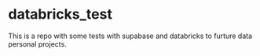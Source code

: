 # databricks_test
This is a repo with some tests with supabase and databricks to furture data personal projects.
